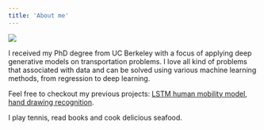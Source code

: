 ```yaml
---
title: 'About me'
---
```




<div class="profile col one right">
      <img class="one" src="{{ site.baseurl }}/assets/img/headshot.jpeg" >    
</div>


<!-- <img class="col one" src="{{ site.baseurl }}/assets/img/headshot.jpeg" alt="" title="" width="20"/> -->
<div style="padding-bottom: 150px">
<p>
I received my PhD degree from UC Berkeley with a focus of applying deep generative models on transportation problems. I love all kind of problems that associated with data and can be solved using various machine learning methods, from regression to deep learning. 

<!-- Currently, I'm helping companies discover values from big data and build data products. I'm also helping startups formulate problems in a scientific way that solutions can be crafted.  -->

Feel free to checkout my previous projects: <a href="https://github.com/zihenglin/LSTM-Mobility-Model">LSTM human mobility model</a>, <a href="https://github.com/zihenglin/quick-draw-recognition">hand drawing recognition</a>.
</p>
<p>
I play tennis, read books and cook delicious seafood.
</p>
</div>

<div class="social">
  <span class="contacticon center">
    <!-- <a href="mailto:%79%6F%75@%65%78%61%6D%70%6C%65.%63%6F%6D"><i class="fas fa-envelope"></i></a> -->
    <!-- <a href="https://scholar.google.com/citations?user=" target="_blank" title="Google Scholar"><i class="ai ai-google-scholar"></i></a> -->
    <a href="https://github.com/{{ site.github_username }}"  target="" title="GitHub"><i class="fab fa-github"></i></a>
    <a href="https://www.linkedin.com/in/{{ site.linkedin_username }}" target="" title="LinkedIn"><i class="fab fa-linkedin"></i></a>
    <!-- <a href="https://twitter.com/" target="_blank" title="Twitter"><i class="fab fa-twitter"></i></a> -->
    <!-- <a href="https://www.strava.com/athletes/" target="_blank" title="Strava"><i class="fab fa-strava"></i></a> -->
  </span>
</div>




<!-- ## Welcome to GitHub Pages

You can use the [editor on GitHub](https://github.com/zihenglin/zihenglin.github.io/edit/master/index.md) to maintain and preview the content for your website in Markdown files.

Whenever you commit to this repository, GitHub Pages will run [Jekyll](https://jekyllrb.com/) to rebuild the pages in your site, from the content in your Markdown files.

### Markdown

Markdown is a lightweight and easy-to-use syntax for styling your writing. It includes conventions for

```markdown
Syntax highlighted code block

# Header 1
## Header 2
### Header 3

- Bulleted
- List

1. Numbered
2. List

**Bold** and _Italic_ and `Code` text

[Link](url) and ![Image](src)
``` -->

<!-- For more details see [GitHub Flavored Markdown](https://guides.github.com/features/mastering-markdown/). -->


<!-- ### Jekyll Themes

Your Pages site will use the layout and styles from the Jekyll theme you have selected in your [repository settings](https://github.com/zihenglin/zihenglin.github.io/settings). The name of this theme is saved in the Jekyll `_config.yml` configuration file.

### Support or Contact

Having trouble with Pages? Check out our [documentation](https://help.github.com/categories/github-pages-basics/) or [contact support](https://github.com/contact) and we’ll help you sort it out.

### Some links
[a relative link](https://zihenglin.github.io/about) -->
